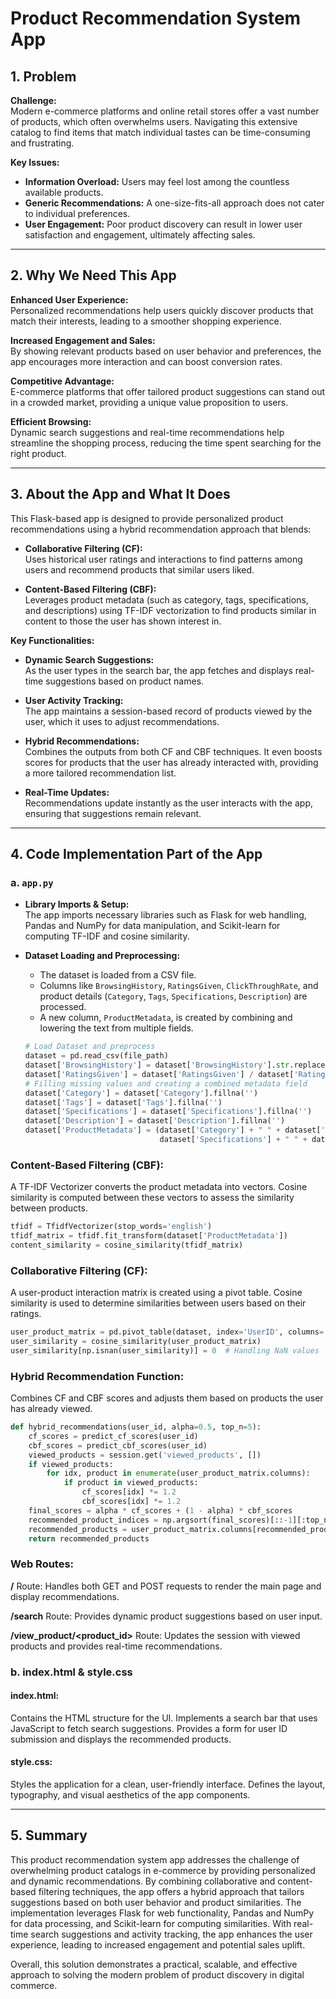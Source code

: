 # Product Recommendation System App

## 1. Problem

**Challenge:**  
Modern e-commerce platforms and online retail stores offer a vast number of products, which often overwhelms users. Navigating this extensive catalog to find items that match individual tastes can be time-consuming and frustrating.

**Key Issues:**
- **Information Overload:** Users may feel lost among the countless available products.
- **Generic Recommendations:** A one-size-fits-all approach does not cater to individual preferences.
- **User Engagement:** Poor product discovery can result in lower user satisfaction and engagement, ultimately affecting sales.

---

## 2. Why We Need This App

**Enhanced User Experience:**  
Personalized recommendations help users quickly discover products that match their interests, leading to a smoother shopping experience.

**Increased Engagement and Sales:**  
By showing relevant products based on user behavior and preferences, the app encourages more interaction and can boost conversion rates.

**Competitive Advantage:**  
E-commerce platforms that offer tailored product suggestions can stand out in a crowded market, providing a unique value proposition to users.

**Efficient Browsing:**  
Dynamic search suggestions and real-time recommendations help streamline the shopping process, reducing the time spent searching for the right product.

---

## 3. About the App and What It Does

This Flask-based app is designed to provide personalized product recommendations using a hybrid recommendation approach that blends:

- **Collaborative Filtering (CF):**  
  Uses historical user ratings and interactions to find patterns among users and recommend products that similar users liked.

- **Content-Based Filtering (CBF):**  
  Leverages product metadata (such as category, tags, specifications, and descriptions) using TF-IDF vectorization to find products similar in content to those the user has shown interest in.

**Key Functionalities:**

- **Dynamic Search Suggestions:**  
  As the user types in the search bar, the app fetches and displays real-time suggestions based on product names.

- **User Activity Tracking:**  
  The app maintains a session-based record of products viewed by the user, which it uses to adjust recommendations.

- **Hybrid Recommendations:**  
  Combines the outputs from both CF and CBF techniques. It even boosts scores for products that the user has already interacted with, providing a more tailored recommendation list.

- **Real-Time Updates:**  
  Recommendations update instantly as the user interacts with the app, ensuring that suggestions remain relevant.

---

## 4. Code Implementation Part of the App

### a. `app.py`

- **Library Imports & Setup:**  
  The app imports necessary libraries such as Flask for web handling, Pandas and NumPy for data manipulation, and Scikit-learn for computing TF-IDF and cosine similarity.

- **Dataset Loading and Preprocessing:**  
  - The dataset is loaded from a CSV file.
  - Columns like `BrowsingHistory`, `RatingsGiven`, `ClickThroughRate`, and product details (`Category`, `Tags`, `Specifications`, `Description`) are processed.
  - A new column, `ProductMetadata`, is created by combining and lowering the text from multiple fields.
  
  ```python
  # Load Dataset and preprocess
  dataset = pd.read_csv(file_path)
  dataset['BrowsingHistory'] = dataset['BrowsingHistory'].str.replace('|', ' ')
  dataset['RatingsGiven'] = dataset['RatingsGiven'] / dataset['RatingsGiven'].max()
  # Filling missing values and creating a combined metadata field
  dataset['Category'] = dataset['Category'].fillna('')
  dataset['Tags'] = dataset['Tags'].fillna('')
  dataset['Specifications'] = dataset['Specifications'].fillna('')
  dataset['Description'] = dataset['Description'].fillna('')
  dataset['ProductMetadata'] = (dataset['Category'] + " " + dataset['Tags'] + " " +
                                dataset['Specifications'] + " " + dataset['Description']).str.lower()
  ```
### Content-Based Filtering (CBF):

A TF-IDF Vectorizer converts the product metadata into vectors.
Cosine similarity is computed between these vectors to assess the similarity between products.
```python
tfidf = TfidfVectorizer(stop_words='english')
tfidf_matrix = tfidf.fit_transform(dataset['ProductMetadata'])
content_similarity = cosine_similarity(tfidf_matrix)
```

### Collaborative Filtering (CF):

A user-product interaction matrix is created using a pivot table.
Cosine similarity is used to determine similarities between users based on their ratings.
```python
user_product_matrix = pd.pivot_table(dataset, index='UserID', columns='ProductName', values='RatingsGiven', fill_value=0)
user_similarity = cosine_similarity(user_product_matrix)
user_similarity[np.isnan(user_similarity)] = 0  # Handling NaN values
```
### Hybrid Recommendation Function:
Combines CF and CBF scores and adjusts them based on products the user has already viewed.

```python
def hybrid_recommendations(user_id, alpha=0.5, top_n=5):
    cf_scores = predict_cf_scores(user_id)
    cbf_scores = predict_cbf_scores(user_id)
    viewed_products = session.get('viewed_products', [])
    if viewed_products:
        for idx, product in enumerate(user_product_matrix.columns):
            if product in viewed_products:
                cf_scores[idx] *= 1.2
                cbf_scores[idx] *= 1.2
    final_scores = alpha * cf_scores + (1 - alpha) * cbf_scores
    recommended_product_indices = np.argsort(final_scores)[::-1][:top_n]
    recommended_products = user_product_matrix.columns[recommended_product_indices]
    return recommended_products
```

### Web Routes:

**/** Route: Handles both GET and POST requests to render the main page and display recommendations.

**/search** Route: Provides dynamic product suggestions based on user input.

**/view_product/<product_id>** Route: Updates the session with viewed products and provides real-time recommendations.

### b. **index.html** & **style.css**

#### index.html:
Contains the HTML structure for the UI.
Implements a search bar that uses JavaScript to fetch search suggestions.
Provides a form for user ID submission and displays the recommended products.

#### style.css:
Styles the application for a clean, user-friendly interface.
Defines the layout, typography, and visual aesthetics of the app components.

---

## 5. Summary
This product recommendation system app addresses the challenge of overwhelming product catalogs in e-commerce by providing personalized and dynamic recommendations. By combining collaborative and content-based filtering techniques, the app offers a hybrid approach that tailors suggestions based on both user behavior and product similarities. The implementation leverages Flask for web functionality, Pandas and NumPy for data processing, and Scikit-learn for computing similarities. With real-time search suggestions and activity tracking, the app enhances the user experience, leading to increased engagement and potential sales uplift.

Overall, this solution demonstrates a practical, scalable, and effective approach to solving the modern problem of product discovery in digital commerce.
